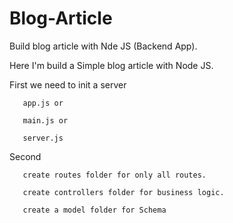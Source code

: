 # Blog-Article
Build blog article with Nde JS (Backend App).


Here I'm build a Simple blog article with Node JS.

First we need to init a server

       app.js or
       
       main.js or
       
       server.js

Second

       create routes folder for only all routes.

       create controllers folder for business logic.
       
       create a model folder for Schema

